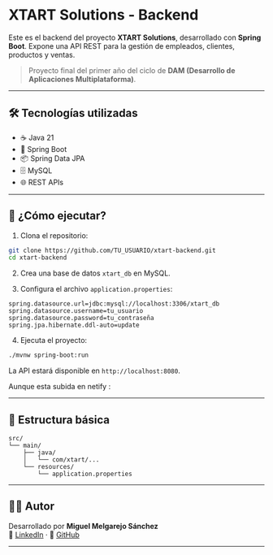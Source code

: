 # XTART Solutions - Backend

Este es el backend del proyecto **XTART Solutions**, desarrollado con **Spring Boot**. Expone una API REST para la gestión de empleados, clientes, productos y ventas.

> Proyecto final del primer año del ciclo de **DAM (Desarrollo de Aplicaciones Multiplataforma)**.

---

## 🛠️ Tecnologías utilizadas

- ☕ Java 21
- 🧰 Spring Boot
- 📦 Spring Data JPA
- 🗄️ MySQL
- 🌐 REST APIs

---

## 🚀 ¿Cómo ejecutar?

1. Clona el repositorio:

```bash
git clone https://github.com/TU_USUARIO/xtart-backend.git
cd xtart-backend
```

2. Crea una base de datos `xtart_db` en MySQL.

3. Configura el archivo `application.properties`:

```properties
spring.datasource.url=jdbc:mysql://localhost:3306/xtart_db
spring.datasource.username=tu_usuario
spring.datasource.password=tu_contraseña
spring.jpa.hibernate.ddl-auto=update
```

4. Ejecuta el proyecto:

```bash
./mvnw spring-boot:run
```

La API estará disponible en `http://localhost:8080`.

Aunque esta subida en netify :

---

## 📁 Estructura básica

```
src/
└── main/
    ├── java/
    │   └── com/xtart/...
    └── resources/
        └── application.properties
```

---

## 👨‍💻 Autor

Desarrollado por **Miguel Melgarejo Sánchez**  
🔗 [LinkedIn]() · 🐙 [GitHub](https://github.com/MiiguelMM)

---
